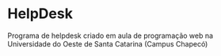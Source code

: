 HelpDesk
========

Programa de helpdesk criado em aula de programação web na Universidade do Oeste de Santa Catarina (Campus Chapecó)
